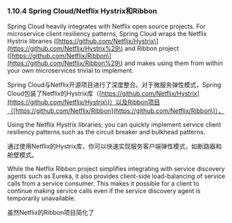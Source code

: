 ### 1.10.4 Spring Cloud/Netflix Hystrix和Ribbon

Spring Cloud heavily integrates with Netflix open source projects. For microservice client resiliency patterns, Spring Cloud wraps the Netflix Hystrix libraries \([https://github.com/Netflix/Hystrix\](https://github.com/Netflix/Hystrix%29\) and Ribbon project \([https://github.com/Netflix/Ribbon\](https://github.com/Netflix/Ribbon%29\) and makes using them from within your own microservices trivial to implement.

Spring Cloud与Netflix开源项目进行了深度整合。对于微服务弹性模式，Spring Cloud包装了Netflix的Hystrix库（[https://github.com/Netflix/Hystrix](https://github.com/Netflix/Hystrix\)）以及Ribbon项目（[https://github.com/Netflix/Ribbon](https://github.com/Netflix/Ribbon\)），

Using the Netflix Hystrix libraries, you can quickly implement service client resiliency patterns such as the circuit breaker and bulkhead patterns.

通过使用Netflix的Hystrix库，你可以快速实现服务客户端弹性模式，如断路器和舱壁模式。

While the Netflix Ribbon project simplifies integrating with service discovery agents such as Eureka, it also provides client-side load-balancing of service calls from a service consumer. This makes it possible for a client to continue making service calls even if the service discovery agent is temporarily unavailable.

虽然Netflix的Ribbon项目简化了

